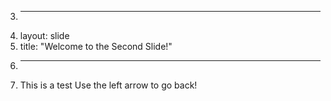 3.	---
4.	layout: slide
5.	title: "Welcome to the Second Slide!"
6.	---
7.	This is a test
Use the left arrow to go back!
